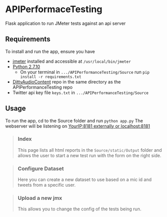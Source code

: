 # APIPerformaceTesting
Flask application to run JMeter tests against an api server

## Requirements
To install and run the app, ensure you have 
  * [jmeter](http://jmeter.apache.org/download_jmeter.cgi) installed and accessible at ```/usr/local/bin/jmeter``` 
  * [Python 2.7.10](https://www.python.org/downloads/release/python-2710/)
    * On your terminal in ```.../APIPerformanceTesting/Source``` run ```pip install -r requirements.txt```
  * [DittyAudioContent](https://github.com/zyamusic) repo in the same directory as the APIPerformanceTesting repo
  * Twitter api key file ```keys.txt``` in ```.../APIPerformanceTesting/Source```

## Usage
To run the app, cd to the Source folder and run ```python app.py``` The webserver will be listening on [YourIP:8181 externally or localhost:8181](http://localhost:8181)

> ### Index
> This page lists all html reports in the ```Source/static/Output``` folder and allows the user to start a new test run with the form on the right side.

> ### Configure Dataset
> Here you can create a new dataset to use based on a mic id and tweets from a specific user.

> ### Upload a new jmx
> This allows you to change the config of the tests being run.
